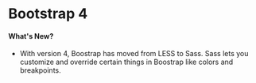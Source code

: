 # Bootstrap 4

#### What's New?
- With version 4, Boostrap has moved from LESS to Sass. Sass lets you customize and override certain things in Boostrap like colors and breakpoints.
